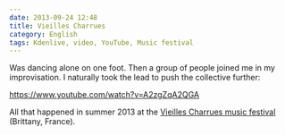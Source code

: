 ```yaml
---
date: 2013-09-24 12:48
title: Vieilles Charrues
category: English
tags: Kdenlive, video, YouTube, Music festival
---
```


Was dancing alone on one foot. Then a group of people joined me in my improvisation. I naturally took the lead to push the collective further:

https://www.youtube.com/watch?v=A2zgZqA2QGA

All that happened in summer 2013 at the [Vieilles Charrues music festival](https://en.wikipedia.org/wiki/Vieilles_Charrues_Festival) (Brittany, France).
